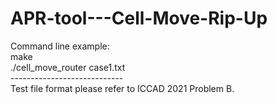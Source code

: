 # APR-tool---Cell-Move-Rip-Up <br> 
Command line example: <br> 
make <br> 
./cell_move_router case1.txt <br> 
---------------------------- <br> 
Test file format please refer to ICCAD 2021 Problem B. <br> 
